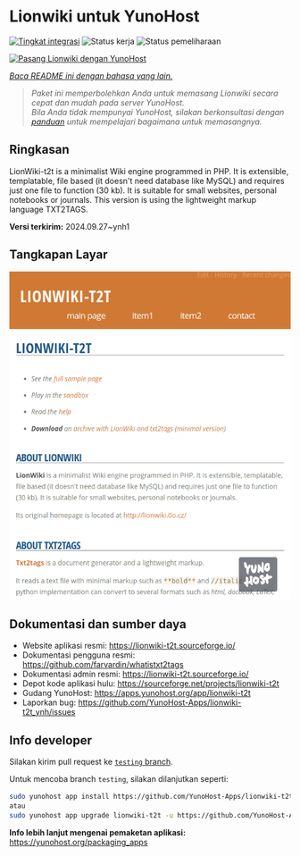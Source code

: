 <!--
N.B.: README ini dibuat secara otomatis oleh <https://github.com/YunoHost/apps/tree/master/tools/readme_generator>
Ini TIDAK boleh diedit dengan tangan.
-->

# Lionwiki untuk YunoHost

[![Tingkat integrasi](https://apps.yunohost.org/badge/integration/lionwiki-t2t)](https://ci-apps.yunohost.org/ci/apps/lionwiki-t2t/)
![Status kerja](https://apps.yunohost.org/badge/state/lionwiki-t2t)
![Status pemeliharaan](https://apps.yunohost.org/badge/maintained/lionwiki-t2t)

[![Pasang Lionwiki dengan YunoHost](https://install-app.yunohost.org/install-with-yunohost.svg)](https://install-app.yunohost.org/?app=lionwiki-t2t)

*[Baca README ini dengan bahasa yang lain.](./ALL_README.md)*

> *Paket ini memperbolehkan Anda untuk memasang Lionwiki secara cepat dan mudah pada server YunoHost.*  
> *Bila Anda tidak mempunyai YunoHost, silakan berkonsultasi dengan [panduan](https://yunohost.org/install) untuk mempelajari bagaimana untuk memasangnya.*

## Ringkasan

LionWiki-t2t is a minimalist Wiki engine programmed in PHP. It is extensible, templatable, file based (it doesn't need database like MySQL) and requires just one file to function (30 kb). It is suitable for small websites, personal notebooks or journals. This version is using the lightweight markup language TXT2TAGS.


**Versi terkirim:** 2024.09.27~ynh1

## Tangkapan Layar

![Tangkapan Layar pada Lionwiki](./doc/screenshots/screenshot_lionwikit2t.png)

## Dokumentasi dan sumber daya

- Website aplikasi resmi: <https://lionwiki-t2t.sourceforge.io/>
- Dokumentasi pengguna resmi: <https://github.com/farvardin/whatistxt2tags>
- Dokumentasi admin resmi: <https://lionwiki-t2t.sourceforge.io/>
- Depot kode aplikasi hulu: <https://sourceforge.net/projects/lionwiki-t2t>
- Gudang YunoHost: <https://apps.yunohost.org/app/lionwiki-t2t>
- Laporkan bug: <https://github.com/YunoHost-Apps/lionwiki-t2t_ynh/issues>

## Info developer

Silakan kirim pull request ke [`testing` branch](https://github.com/YunoHost-Apps/lionwiki-t2t_ynh/tree/testing).

Untuk mencoba branch `testing`, silakan dilanjutkan seperti:

```bash
sudo yunohost app install https://github.com/YunoHost-Apps/lionwiki-t2t_ynh/tree/testing --debug
atau
sudo yunohost app upgrade lionwiki-t2t -u https://github.com/YunoHost-Apps/lionwiki-t2t_ynh/tree/testing --debug
```

**Info lebih lanjut mengenai pemaketan aplikasi:** <https://yunohost.org/packaging_apps>
